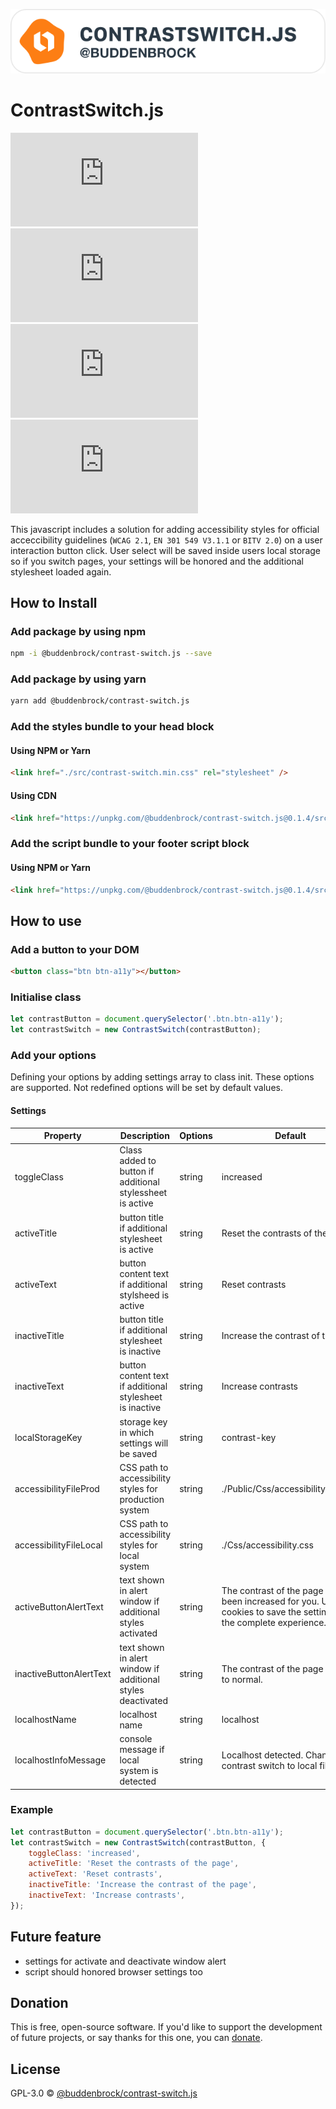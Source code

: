 ![layout][logo-contrast-switch]

[logo-contrast-switch]: demo/Images/logo.svg

# ContrastSwitch.js
![GitHub licenze](https://img.shields.io/github/license/Buddenbrock/contrast-switch.js?style=for-the-badge)
![GitHub release](https://img.shields.io/github/package-json/version/Buddenbrock/contrast-switch.js?style=for-the-badge)
![Last commit](https://img.shields.io/github/last-commit/buddenbrock/contrast-switch.js?style=for-the-badge)
![GitHub repo size](https://img.shields.io/github/repo-size/Buddenbrock/contrast-switch.js?style=for-the-badge)

This javascript includes a solution for adding accessibility styles for official acceccibility guidelines (`WCAG 2.1`, `EN 301 549 V3.1.1` or `BITV 2.0`) on a user interaction button click.
User select will be saved inside users local storage so if you switch pages, your settings will be honored and the additional stylesheet loaded again.

## How to Install
### Add package by using npm
```sh
npm -i @buddenbrock/contrast-switch.js --save
```

### Add package by using yarn
```sh
yarn add @buddenbrock/contrast-switch.js
```

### Add the styles bundle to your head block
#### Using NPM or Yarn
```html
<link href="./src/contrast-switch.min.css" rel="stylesheet" />
```

#### Using CDN
```html
<link href="https://unpkg.com/@buddenbrock/contrast-switch.js@0.1.4/src/contrast-switch.min.css" rel="stylesheet" />
```

### Add the script bundle to your footer script block
#### Using NPM or Yarn
```html
<link href="https://unpkg.com/@buddenbrock/contrast-switch.js@0.1.4/src/contrast-switch.min.css" rel="stylesheet" />
```

## How to use
### Add a button to your DOM
```html
<button class="btn btn-a11y"></button>
```

### Initialise class
```javascript
let contrastButton = document.querySelector('.btn.btn-a11y');
let contrastSwitch = new ContrastSwitch(contrastButton);
```

### Add your options
Defining your options by adding settings array to class init. These options are supported. Not redefined options will be set by default values.

#### Settings
| Property                  | Description                                                 | Options | Default                                                                                                           |
| ------------------------- | ----------------------------------------------------------- | ------- | ----------------------------------------------------------------------------------------------------------------- |
| toggleClass               | Class added to button if additional stylessheet is active   | string  | increased                                                                                                         |
| activeTitle               | button title if additional stylesheet is active             | string  | Reset the contrasts of the page                                                                                   |
| activeText                | button content text if additional stylsheed is active       | string  | Reset contrasts                                                                                                   |
| inactiveTitle             | button title if additional stylesheet is inactive           | string  | Increase the contrast of the page                                                                                 |
| inactiveText              | button content text if additional stylesheet is inactive    | string  | Increase contrasts                                                                                                |
| localStorageKey           | storage key in which settings will be saved                 | string  | contrast-key                                                                                                      |
| accessibilityFileProd     | CSS path to accessibility styles for production system      | string  | ./Public/Css/accessibility.min.css                                                                                |
| accessibilityFileLocal    | CSS path to accessibility styles for local system           | string  | ./Css/accessibility.css                                                                                           |
| activeButtonAlertText     | text shown in alert window if additional styles activated   | string  | The contrast of the page has been increased for you. Use cookies to save the setting for the complete experience. |
| inactiveButtonAlertText   | text shown in alert window if additional styles deactivated | string  | The contrast of the page is back to normal.                                                                       |
| localhostName             | localhost name                                              | string  | localhost                                                                                                         |
| localhostInfoMessage      | console message if local system is detected                 | string  | Localhost detected. Change contrast switch to local file path                                                     |

### Example
```javascript
let contrastButton = document.querySelector('.btn.btn-a11y');
let contrastSwitch = new ContrastSwitch(contrastButton, {
    toggleClass: 'increased',
    activeTitle: 'Reset the contrasts of the page',
    activeText: 'Reset contrasts',
    inactiveTitle: 'Increase the contrast of the page',
    inactiveText: 'Increase contrasts',
});
```

## Future feature
- settings for activate and deactivate window alert
- script should honored browser settings too


## Donation
This is free, open-source software. If you'd like to support the development of future projects, or say thanks for this one, you can [donate](https://www.paypal.me/buddenbrock).

## License
GPL-3.0 &copy; [@buddenbrock/contrast-switch.js](https://github.com/Buddenbrock/contrast-switch.js/blob/master/LICENSE)